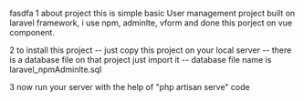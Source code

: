 <hi>fasdfa<hi/>
1 about project
	this is simple basic User management project built on laravel framework, 
	i use npm, adminlte, vform and done this porject on vue component.

2 to install this project
	-- just copy this project on your local server
	-- there is a database file on that project just import it
	-- database file name is laravel_npmAdminlte.sql

3 now run your server with the help of "php artisan serve" code